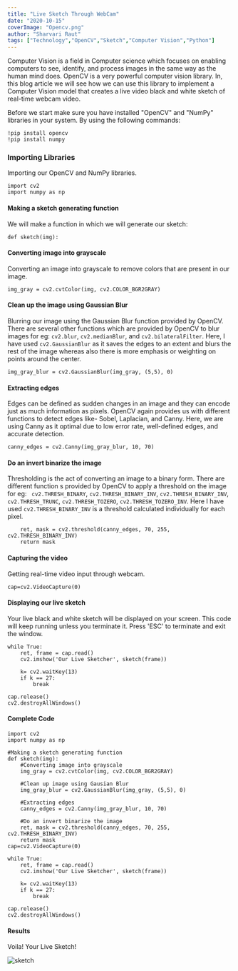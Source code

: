 ```yaml
---
title: "Live Sketch Through WebCam"
date: "2020-10-15"
coverImage: "Opencv.png"
author: "Sharvari Raut"
tags: ["Technology","OpenCV","Sketch","Computer Vision","Python"]
---
```


Computer Vision is a field in Computer science which focuses on enabling computers to see, identify, and process images in the same way as the human mind does. OpenCV is a very powerful computer vision library. In, this blog article we will see how we can use this library to implement a Computer Vision model that creates a live video black and white sketch of real-time webcam video.

Before we start make sure you have installed "OpenCV" and "NumPy" libraries in your system. By using the following commands:

```
!pip install opencv
!pip install numpy
```

### Importing Libraries
Importing our OpenCV and NumPy libraries.
```
import cv2
import numpy as np
```

#### Making a sketch generating function
We will make a function in which we will generate our sketch:
```
def sketch(img):
```
#### Converting image into grayscale
Converting an image into grayscale to remove colors that are present in our image.
 ```
img_gray = cv2.cvtColor(img, cv2.COLOR_BGR2GRAY)
```
#### Clean up the image using Gaussian Blur
Blurring our image using the Gaussian Blur function provided by OpenCV. There are several other functions which are provided by OpenCV to blur images for eg: ```cv2.blur```, ```cv2.medianBlur```, and ```cv2.bilateralFilter```. Here, I have used ```cv2.GaussianBlur``` as it saves the edges to an extent and blurs the rest of the image whereas also there is more emphasis or weighting on points around the center.
```
img_gray_blur = cv2.GaussianBlur(img_gray, (5,5), 0)
```
#### Extracting edges
Edges can be defined as sudden changes in an image and they can encode just as much information as pixels. OpenCV again provides us with different functions to detect edges like- Sobel, Laplacian, and Canny. Here, we are using Canny as it optimal due to low error rate, well-defined edges, and accurate detection.
```
canny_edges = cv2.Canny(img_gray_blur, 10, 70)
``` 
#### Do an invert binarize the image
Thresholding is the act of converting an image to a binary form. There are different function s provided by OpenCV to apply a threshold on the image for eg: ``` cv2.THRESH_BINARY```, ```cv2.THRESH_BINARY_INV```, ```cv2.THRESH_BINARY_INV```, ```cv2.THRESH_TRUNC```, ```cv2.THRESH_TOZERO```, ```cv2.THRESH_TOZERO_INV```. Here I have used ```cv2.THRESH_BINARY_INV``` is a threshold calculated individually for each pixel. 
```
    ret, mask = cv2.threshold(canny_edges, 70, 255, cv2.THRESH_BINARY_INV)
    return mask
```    
#### Capturing the video
Getting real-time video input through webcam.
```    
cap=cv2.VideoCapture(0)
```
#### Displaying our live sketch
Your live black and white sketch will be displayed on your screen. This code will keep running unless you terminate it. Press 'ESC' to terminate and exit the window.
```
while True:
    ret, frame = cap.read()
    cv2.imshow('Our Live Sketcher', sketch(frame))
    
    k= cv2.waitKey(13)
    if k == 27:
        break
        
cap.release()
cv2.destroyAllWindows()
```
#### Complete Code
```
import cv2
import numpy as np

#Making a sketch generating function
def sketch(img):
    #Converting image into grayscale
    img_gray = cv2.cvtColor(img, cv2.COLOR_BGR2GRAY)
    
    #Clean up image using Gausian Blur
    img_gray_blur = cv2.GaussianBlur(img_gray, (5,5), 0)
    
    #Extracting edges
    canny_edges = cv2.Canny(img_gray_blur, 10, 70)
    
    #Do an invert binarize the image
    ret, mask = cv2.threshold(canny_edges, 70, 255, cv2.THRESH_BINARY_INV)
    return mask
cap=cv2.VideoCapture(0)

while True:
    ret, frame = cap.read()
    cv2.imshow('Our Live Sketcher', sketch(frame))
    
    k= cv2.waitKey(13)
    if k == 27:
        break
        
cap.release()
cv2.destroyAllWindows()
```

#### Results
Voila! Your Live Sketch!<br>

<img src ="https://github.com/sharur7/engineering-portal/blob/new/content/blog/live-sketch-through-webcam/sketch.gif?raw=true" alt="sketch">
